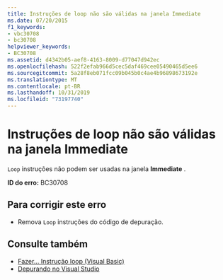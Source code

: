 ```yaml
---
title: Instruções de loop não são válidas na janela Immediate
ms.date: 07/20/2015
f1_keywords:
- vbc30708
- bc30708
helpviewer_keywords:
- BC30708
ms.assetid: d4342b05-aef8-4163-8009-d77047d942ec
ms.openlocfilehash: 522f2efab966d5cec5daf469cee05490465d5ee6
ms.sourcegitcommit: 5a28f8eb071fcc09b045b0c4ae4b96898673192e
ms.translationtype: MT
ms.contentlocale: pt-BR
ms.lasthandoff: 10/31/2019
ms.locfileid: "73197740"
---
```

# <a name="loop-statements-are-not-valid-in-the-immediate-window"></a>Instruções de loop não são válidas na janela Immediate
`Loop` instruções não podem ser usadas na janela **Immediate** .  
  
 **ID do erro:** BC30708  
  
## <a name="to-correct-this-error"></a>Para corrigir este erro  
  
- Remova `Loop` instruções do código de depuração.  
  
## <a name="see-also"></a>Consulte também

- [Fazer... Instrução loop (Visual Basic)](../language-reference/statements/do-loop-statement.md)
- [Depurando no Visual Studio](/visualstudio/debugger/debugger-feature-tour)
